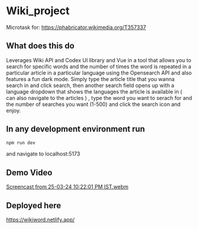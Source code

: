 # Wiki_project
Microtask for:
https://phabricator.wikimedia.org/T357337

## What does this do
Leverages Wiki API and Codex UI library and Vue in a tool that allows you to search for specific words and the number of times the word is repeated in a particular article in a particular language using the Opensearch API and also features a fun dark mode.
Simply type the article title that you wanna search in and click search, then another search field opens up with a language dropdown that shows the languages the article is available in ( can also navigate to the articles ) , type the word you want to serach for and the number of searches you want (1-500) and click the search icon and enjoy.

## In any development environment run

```sh
npm run dev
```
and navigate to localhost:5173

## Demo Video
[Screencast from 25-03-24 10:22:01 PM IST.webm](https://github.com/fillingtothemomo/Wiki_Project/assets/122573982/5e29019d-7119-4456-a183-fd36259e47be)

## Deployed here
https://wikiword.netlify.app/
